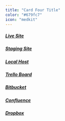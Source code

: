 ```yaml
---
title: "Card Four Title"
color: "#679fc7"
icon: "medkit"
---
```


<h5><a href="#">Live Site</a></h5>
<h5><a href="#">Staging Site</a></h5>
<h5><a href="#">Local Host</a></h5>
<h5><a href="#">Trello Board</a></h5>
<h5><a href="#">Bitbucket</a></h5>
<h5><a href="#">Confluence</a></h5>
<h5><a href="#">Dropbox</a></h5>